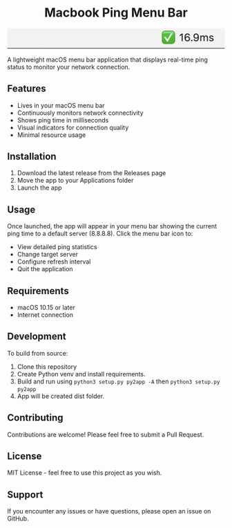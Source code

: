  <h1 align="center">Macbook Ping Menu Bar</h1>

![alt text](.github/image.png)

A lightweight macOS menu bar application that displays real-time ping status to monitor your network connection.

## Features

- Lives in your macOS menu bar
- Continuously monitors network connectivity
- Shows ping time in milliseconds
- Visual indicators for connection quality
- Minimal resource usage

## Installation

1. Download the latest release from the Releases page
2. Move the app to your Applications folder
3. Launch the app

## Usage

Once launched, the app will appear in your menu bar showing the current ping time to a default server (8.8.8.8). Click the menu bar icon to:

- View detailed ping statistics
- Change target server
- Configure refresh interval
- Quit the application

## Requirements

- macOS 10.15 or later
- Internet connection

## Development

To build from source:

1. Clone this repository
2. Create Python venv and install requirements. 
3. Build and run using `python3 setup.py py2app -A` then `python3 setup.py py2app`
4. App will be created dist folder.   

## Contributing

Contributions are welcome! Please feel free to submit a Pull Request.

## License

MIT License - feel free to use this project as you wish.

## Support

If you encounter any issues or have questions, please open an issue on GitHub.
